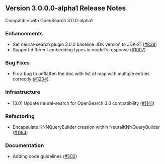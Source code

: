 ## Version 3.0.0.0-alpha1 Release Notes

Compatible with OpenSearch 3.0.0-alpha1

### Enhancements
- Set neural-search plugin 3.0.0 baseline JDK version to JDK-21 ([#838](https://github.com/opensearch-project/neural-search/pull/838))
- Support different embedding types in model's response ([#1007](https://github.com/opensearch-project/neural-search/pull/1007))
### Bug Fixes
- Fix a bug to unflatten the doc with list of map with multiple entries correctly ([#1204](https://github.com/opensearch-project/neural-search/pull/1204)).
### Infrastructure
- [3.0] Update neural-search for OpenSearch 3.0 compatibility ([#1141](https://github.com/opensearch-project/neural-search/pull/1141))
### Refactoring
- Encapsulate KNNQueryBuilder creation within NeuralKNNQueryBuilder ([#1183](https://github.com/opensearch-project/neural-search/pull/1183))
### Documentation
- Adding code guidelines ([#502](https://github.com/opensearch-project/neural-search/pull/502))